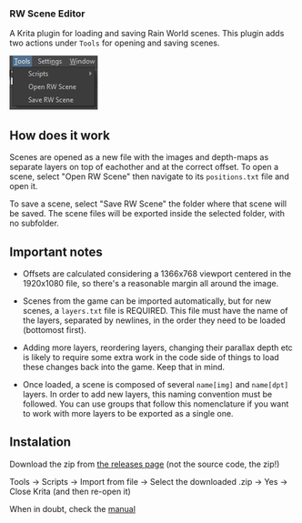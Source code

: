 ### RW Scene Editor

A Krita plugin for loading and saving Rain World scenes. This plugin adds two actions under `Tools` for opening and saving scenes.

![commands](commands.png)

## How does it work
Scenes are opened as a new file with the images and depth-maps as separate layers on top of eachother and at the correct offset. To open a scene, select "Open RW Scene" then navigate to its `positions.txt` file and open it.

To save a scene, select "Save RW Scene" the folder where that scene will be saved. The scene files will be exported inside the selected folder, with no subfolder.

## Important notes

- Offsets are calculated considering a 1366x768 viewport centered in the 1920x1080 file, so there's a reasonable margin all around the image.

- Scenes from the game can be imported automatically, but for new scenes, a `layers.txt` file is REQUIRED. This file must have the name of the layers, separated by newlines, in the order they need to be loaded (bottomost first).

- Adding more layers, reordering layers, changing their parallax depth etc is likely to require some extra work in the code side of things to load these changes back into the game. Keep that in mind.

- Once loaded, a scene is composed of several `name[img]` and `name[dpt]` layers. In order to add new layers, this naming convention must be followed. You can use groups that follow this nomenclature if you want to work with more layers to be exported as a single one.

## Instalation

Download the zip from [the releases page](https://github.com/henpemaz/RWSceneEditor/releases/latest) (not the source code, the zip!)

Tools -> Scripts -> Import from file -> Select the downloaded .zip -> Yes -> Close Krita (and then re-open it)

When in doubt, check the [manual](https://docs.krita.org/en/user_manual/python_scripting/install_custom_python_plugin.html)